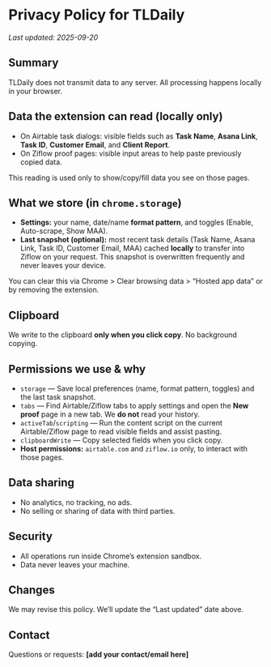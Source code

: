 # Privacy Policy for TLDaily
_Last updated: 2025-09-20_

## Summary
TLDaily does not transmit data to any server. All processing happens locally in your browser.

## Data the extension can read (locally only)
- On Airtable task dialogs: visible fields such as **Task Name**, **Asana Link**, **Task ID**, **Customer Email**, and **Client Report**.
- On Ziflow proof pages: visible input areas to help paste previously copied data.

This reading is used only to show/copy/fill data you see on those pages.

## What we store (in `chrome.storage`)
- **Settings:** your name, date/name **format pattern**, and toggles (Enable, Auto-scrape, Show MAA).
- **Last snapshot (optional):** most recent task details (Task Name, Asana Link, Task ID, Customer Email, MAA) cached **locally** to transfer into Ziflow on your request. This snapshot is overwritten frequently and never leaves your device.

You can clear this via Chrome > Clear browsing data > “Hosted app data” or by removing the extension.

## Clipboard
We write to the clipboard **only when you click copy**. No background copying.

## Permissions we use & why
- `storage` — Save local preferences (name, format pattern, toggles) and the last task snapshot.  
- `tabs` — Find Airtable/Ziflow tabs to apply settings and open the **New proof** page in a new tab. We **do not** read your history.  
- `activeTab`/`scripting` — Run the content script on the current Airtable/Ziflow page to read visible fields and assist pasting.  
- `clipboardWrite` — Copy selected fields when you click copy.  
- **Host permissions:** `airtable.com` and `ziflow.io` only, to interact with those pages.

## Data sharing
- No analytics, no tracking, no ads.
- No selling or sharing of data with third parties.

## Security
- All operations run inside Chrome’s extension sandbox.
- Data never leaves your machine.

## Changes
We may revise this policy. We’ll update the “Last updated” date above.

## Contact
Questions or requests: **[add your contact/email here]**
